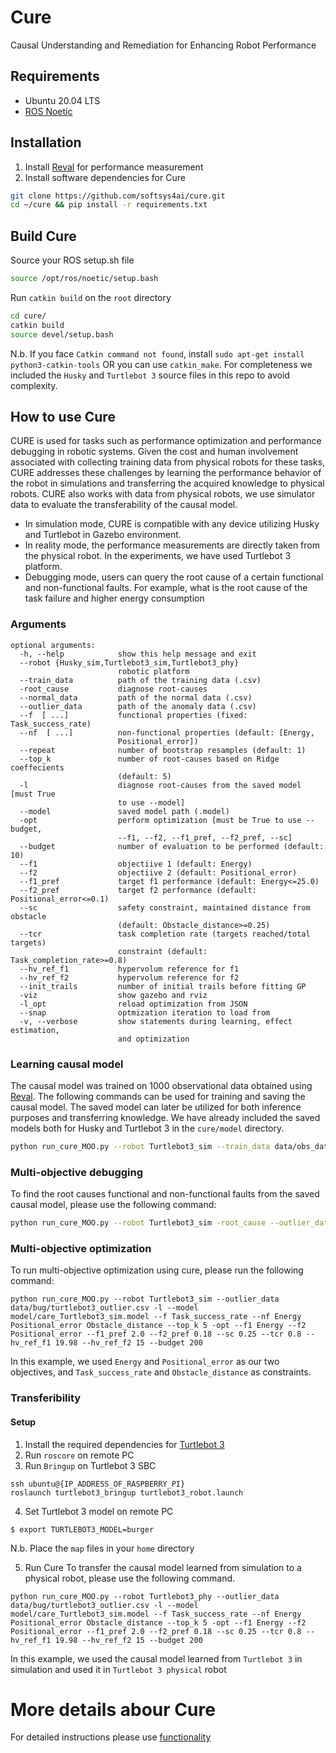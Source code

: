# Cure
Causal Understanding and Remediation for Enhancing Robot Performance

## Requirements
* Ubuntu 20.04 LTS
* [ROS Noetic](http://wiki.ros.org/noetic/Installation/Ubuntu)

## Installation
1. Install [Reval](https://github.com/softsys4ai/cure/tree/main/src/Reval) for performance measurement
2. Install software dependencies for Cure
```sh
git clone https://github.com/softsys4ai/cure.git
cd ~/cure && pip install -r requirements.txt
```
## Build Cure
Source your ROS setup.sh file
```sh
source /opt/ros/noetic/setup.bash
```
Run `catkin build` on the `root` directory
```sh
cd cure/
catkin build
source devel/setup.bash
```
N.b. If you face `Catkin command not found`, install `sudo apt-get install python3-catkin-tools` OR you can use `catkin_make`. For completeness we included the `Husky` and `Turtlebot 3` source files in this repo to avoid complexity.

## How to use Cure
CURE is used for tasks such as performance optimization and performance debugging in robotic systems. Given the cost and human involvement associated with collecting training data from physical robots for these tasks, CURE addresses these challenges by learning the performance behavior of the robot in simulations and transferring the acquired knowledge to physical robots. CURE also works with data from physical robots, we use simulator data to evaluate the transferability of the causal model.
- In simulation mode, CURE is compatible with any device utilizing Husky and Turtlebot in Gazebo environment.
- In reality mode, the performance measurements are directly taken from the physical robot. In the experiments, we have used Turtlebot 3 platform. 
- Debugging mode, users can query the root cause of a certain functional and non-functional faults. For example, what is the root cause of the task failure and higher energy consumption

### Arguments
```
optional arguments:
  -h, --help            show this help message and exit
  --robot {Husky_sim,Turtlebot3_sim,Turtlebot3_phy}
                        robotic platform
  --train_data          path of the training data (.csv)
  -root_cause           diagnose root-causes
  --normal_data         path of the normal data (.csv)
  --outlier_data        path of the anomaly data (.csv)
  --f  [ ...]           functional properties (fixed: Task_success_rate)
  --nf  [ ...]          non-functional properties (default: [Energy,
                        Positional_error])
  --repeat              number of bootstrap resamples (default: 1)
  --top_k               number of root-causes based on Ridge coeffecients
                        (default: 5)
  -l                    diagnose root-causes from the saved model [must True
                        to use --model]
  --model               saved model path (.model)
  -opt                  perform optimization [must be True to use --budget,
                        --f1, --f2, --f1_pref, --f2_pref, --sc]
  --budget              number of evaluation to be performed (default: 10)
  --f1                  objectiive 1 (default: Energy)
  --f2                  objectiive 2 (default: Positional_error)
  --f1_pref             target f1 performance (default: Energy<=25.0)
  --f2_pref             target f2 performance (default: Positional_error<=0.1)
  --sc                  safety constraint, maintained distance from obstacle
                        (default: Obstacle_distance>=0.25)
  --tcr                 task completion rate (targets reached/total targets)
                        constraint (default: Task_completion_rate>=0.8)
  --hv_ref_f1           hypervolum reference for f1
  --hv_ref_f2           hypervolum reference for f2
  --init_trails         number of initial trails before fitting GP
  -viz                  show gazebo and rviz
  -l_opt                reload optimization from JSON
  --snap                optmization iteration to load from
  -v, --verbose         show statements during learning, effect estimation,
                        and optimization
```
### Learning causal model
The causal model was trained on 1000 observational data obtained using [Reval](https://github.com/softsys4ai/cure/tree/main/src/Reval). The following commands can be used for training and saving the causal model. The saved model can later be utilized for both inference purposes and transferring knowledge. We have already included the saved models both for Husky and Turtlebot 3 in the `cure/model` directory.
```sh
python run_cure_MOO.py --robot Turtlebot3_sim --train_data data/obs_data/turtlebot3_1000.csv 
```
### Multi-objective debugging
To find the root causes functional and non-functional faults from the saved causal model, please use the following command:
```sh
python run_cure_MOO.py --robot Turtlebot3_sim -root_cause --outlier_data data/bug/turtlebot3_outlier.csv -l --model model/care_Turtlebot3_sim.model --f Task_success_rate --nf Energy Positional_error Obstacle_distance --top_k 5
```
### Multi-objective optimization
To run multi-objective optimization using cure, please run the following command:
```
python run_cure_MOO.py --robot Turtlebot3_sim --outlier_data data/bug/turtlebot3_outlier.csv -l --model model/care_Turtlebot3_sim.model --f Task_success_rate --nf Energy Positional_error Obstacle_distance --top_k 5 -opt --f1 Energy --f2 Positional_error --f1_pref 2.0 --f2_pref 0.18 --sc 0.25 --tcr 0.8 --hv_ref_f1 19.98 --hv_ref_f2 15 --budget 200
```
In this example, we used `Energy` and `Positional_error` as our two objectives, and `Task_success_rate` and `Obstacle_distance` as constraints.

### Transferibility
#### Setup
1. Install the required dependencies for [Turtlebot 3](https://emanual.robotis.com/docs/en/platform/turtlebot3/overview/)
2. Run `roscore` on remote PC
3. Run `Bringup` on Turtlebot 3 SBC
```
ssh ubuntu@{IP_ADDRESS_OF_RASPBERRY_PI}
roslaunch turtlebot3_bringup turtlebot3_robot.launch
```
4. Set Turtlebot 3 model on remote PC
```
$ export TURTLEBOT3_MODEL=burger
```
N.b. Place the `map` files in your `home` directory

5. Run Cure
To transfer the causal model learned from simulation to a physical robot, please use the following command.
```
python run_cure_MOO.py --robot Turtlebot3_phy --outlier_data data/bug/turtlebot3_outlier.csv -l --model model/care_Turtlebot3_sim.model --f Task_success_rate --nf Energy Positional_error Obstacle_distance --top_k 5 -opt --f1 Energy --f2 Positional_error --f1_pref 2.0 --f2_pref 0.18 --sc 0.25 --tcr 0.8 --hv_ref_f1 19.98 --hv_ref_f2 15 --budget 200
```
In this example, we used the causal model learned from `Turtlebot 3` in simulation and used it in `Turtlebot 3 physical` robot 

# More details abour Cure
For detailed instructions please use [functionality](https://github.com/softsys4ai/cure/blob/main/doc/FUNTIONALITY.md)

